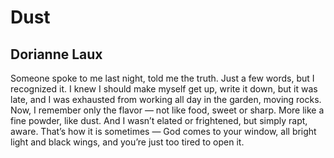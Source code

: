 # Dust
## Dorianne Laux
Someone spoke to me last night,
told me the truth. Just a few words,
but I recognized it.
I knew I should make myself get up,
write it down, but it was late,
and I was exhausted from working
all day in the garden, moving rocks.
Now, I remember only the flavor —
not like food, sweet or sharp.
More like a fine powder, like dust.
And I wasn’﻿t elated or frightened,
but simply rapt, aware.
That’﻿s how it is sometimes —
God comes to your window,
all bright light and black wings,
and you’﻿re just too tired to open it.
